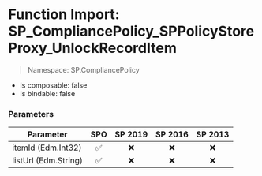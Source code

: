 # Function Import: SP_CompliancePolicy_SPPolicyStoreProxy_UnlockRecordItem

> Namespace: SP.CompliancePolicy

- Is composable: false
- Is bindable: false

### Parameters

Parameter | SPO | SP 2019 | SP 2016 | SP 2013
----------|:---:|:-------:|:-------:|:-------:
itemId (Edm.Int32) | ✅ | ❌ | ❌ | ❌
listUrl (Edm.String) | ✅ | ❌ | ❌ | ❌